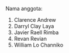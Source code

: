 Nama anggota:
1. Clarence Andrew
2. Darryl Clay Laya
3. Javier Raell Rimba
4. Revan Revian
5. William Lo Channiko
